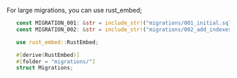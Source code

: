 For large migrations, you can use rust_embed;

```rust
   const MIGRATION_001: &str = include_str!("migrations/001_initial.sql");
   const MIGRATION_002: &str = include_str!("migrations/002_add_indexes.sql");
```

```rust
   use rust_embed::RustEmbed;

   #[derive(RustEmbed)]
   #[folder = "migrations/"]
   struct Migrations;
```
